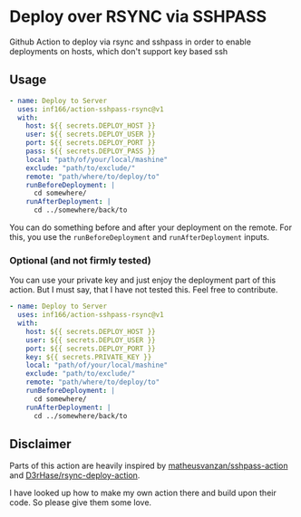 # Deploy over RSYNC via SSHPASS

Github Action to deploy via rsync and sshpass
in order to enable deployments on hosts, which don't support key based ssh

## Usage
```yml
- name: Deploy to Server
  uses: inf166/action-sshpass-rsync@v1
  with:
    host: ${{ secrets.DEPLOY_HOST }}
    user: ${{ secrets.DEPLOY_USER }}
    port: ${{ secrets.DEPLOY_PORT }}
    pass: ${{ secrets.DEPLOY_PASS }}
    local: "path/of/your/local/mashine"
    exclude: "path/to/exclude/"
    remote: "path/where/to/deploy/to"
    runBeforeDeployment: |
      cd somewhere/
    runAfterDeployment: |
      cd ../somewhere/back/to
```

You can do something before and after your deployment on the remote.
For this, you use the `runBeforeDeployment` and `runAfterDeployment` inputs.

### Optional (and not firmly tested)

You can use your private key and just enjoy the deployment part of this action.
But I must say, that I have not tested this.
Feel free to contribute.

```yml
- name: Deploy to Server
  uses: inf166/action-sshpass-rsync@v1
  with:
    host: ${{ secrets.DEPLOY_HOST }}
    user: ${{ secrets.DEPLOY_USER }}
    port: ${{ secrets.DEPLOY_PORT }}
    key: ${{ secrets.PRIVATE_KEY }}
    local: "path/of/your/local/mashine"
    exclude: "path/to/exclude/"
    remote: "path/where/to/deploy/to"
    runBeforeDeployment: |
      cd somewhere/
    runAfterDeployment: |
      cd ../somewhere/back/to
```

## Disclaimer
Parts of this action are heavily inspired by 
[matheusvanzan/sshpass-action](https://github.com/matheusvanzan/sshpass-action/)
and
[D3rHase/rsync-deploy-action](https://github.com/D3rHase/rsync-deploy-action).

I have looked up how to make my own action there and build upon their code.
So please give them some love.
